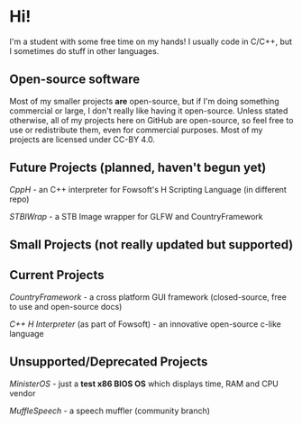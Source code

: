 # Hi!
I'm a student with some free time on my hands! I usually code in C/C++, but I sometimes do stuff in other languages.

## Open-source software
Most of my smaller projects **are** open-source, but if I'm doing something commercial or large, I don't really like having it open-source.
Unless stated otherwise, all of my projects here on GitHub are open-source, so feel free to use or redistribute them, even for commercial purposes.
Most of my projects are licensed under CC-BY 4.0.

## Future Projects (planned, haven't begun yet)
*CppH* - an C++ interpreter for Fowsoft's H Scripting Language (in different repo)

*STBIWrap* - a STB Image wrapper for GLFW and CountryFramework

## Small Projects (not really updated but supported)

## Current Projects
*CountryFramework* - a cross platform GUI framework (closed-source, free to use and open-source docs)

*C++ H Interpreter* (as part of Fowsoft) - an innovative open-source c-like language

## Unsupported/Deprecated Projects
*MinisterOS* - just a **test x86 BIOS OS** which displays time, RAM and CPU vendor

*MuffleSpeech* - a speech muffler (community branch)

